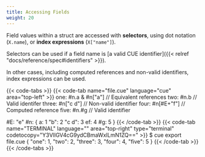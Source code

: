 ```yaml
---
title: Accessing Fields
weight: 20
---
```


Field values within a struct are accessed with **selectors**,
using dot notation (`X.name`), or **index expressions** (`X["name"]`).

Selectors can be used if a field name is
[a valid CUE identifier]({{< relref "docs/reference/spec#identifiers" >}}).

In other cases, including computed references and non-valid identifiers,
index expressions can be used.

{{< code-tabs >}}
{{< code-tab name="file.cue" language="cue" area="top-left" >}}
one:   #n.a & #n["a"] // Equivalent references
two:   #n.b           // Valid identifer
three: #n["c d"]      // Non-valid identifier
four:  #n[#E+"f"]     // Computed reference
five:  #n.#g          // Valid identifier

#E: "e"
#n: {
	a:     1
	"b":   2
	"c d": 3
	ef:    4
	#g:    5
}
{{< /code-tab >}}
{{< code-tab name="TERMINAL" language="" area="top-right" type="terminal" codetocopy="Y3VlIGV4cG9ydCBmaWxlLmN1ZQ==" >}}
$ cue export file.cue
{
    "one": 1,
    "two": 2,
    "three": 3,
    "four": 4,
    "five": 5
}
{{< /code-tab >}}
{{< /code-tabs >}}

